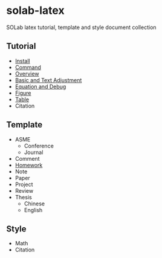 # solab-latex

SOLab latex tutorial, template and style document collection

## Tutorial

- [Install](./Tutorial/Install.md)
- [Command](./Tutorial/Command.md)
- [Overview](./Tutorial/Overview/Latex_overview.pdf)
- [Basic and Text Adjustment](./Tutorial/Basic/Latex_basic_and_text_adjustment.pdf)
- [Equation and Debug](./Tutorial/Equation/Latex_equation.pdf)
- [Figure](./Tutorial/Figure/Latex_Figure.pdf)
- [Table](./Tutorial/Table/Latex_Table.pdf)
- Citation

## Template

- ASME
    - Conference
    - Journal
- Comment
- [Homework](./Template/Homework/homework.pdf)
- Note
- Paper
- Project
- Review
- Thesis
    - Chinese
    - English

## Style

- Math
- Citation


